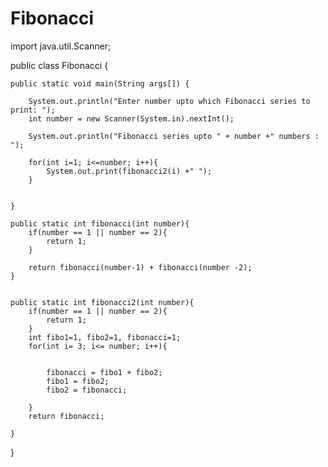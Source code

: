 # Fibonacci
import java.util.Scanner;


public class Fibonacci {

    public static void main(String args[]) {
    
        System.out.println("Enter number upto which Fibonacci series to print: ");
        int number = new Scanner(System.in).nextInt();
      
        System.out.println("Fibonacci series upto " + number +" numbers : ");
    
        for(int i=1; i<=number; i++){
            System.out.print(fibonacci2(i) +" ");
        }
  
    
    } 
  
    public static int fibonacci(int number){
        if(number == 1 || number == 2){
            return 1;
        }
      
        return fibonacci(number-1) + fibonacci(number -2); 
    }
  

    public static int fibonacci2(int number){
        if(number == 1 || number == 2){
            return 1;
        }
        int fibo1=1, fibo2=1, fibonacci=1;
        for(int i= 3; i<= number; i++){
           
           
            fibonacci = fibo1 + fibo2;             
            fibo1 = fibo2;
            fibo2 = fibonacci;
          
        }
        return fibonacci;
      
    }   
  
}
